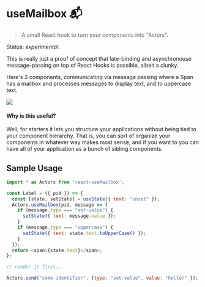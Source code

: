 # useMailbox 📬
> A small React hook to turn your components into "Actors".

Status: _experimental_.

This is really just a proof of concept that late-binding and asynchronouse
message-passing on top of React Hooks is possible, albeit a clunky.

Here's 3 components, communicating via message passing where a Span has a
mailbox and processes messages to display text, and to uppercase text.

<img src="https://media.giphy.com/media/lqkMptDWhT2UV0SrUg/giphy.gif" />

#### Why is this useful?
Well, for starters it lets you structure your
applications without being tied to your component hierarchy. That is, you can
sort of organize your components in whatever way makes most sense, and if you
want to you can have all of your application as a bunch of sibling components.

## Sample Usage

```js
import * as Actors from 'react-useMailbox';

const Label = ({ pid }) => {
  const [state, setState] = useState({ text: "unset" });
  Actors.useMailbox(pid, message => {
    if (message.type === "set-value") {
      setState({ text: message.value });
    }
    if (message.type === "uppercase") {
      setState({ text: state.text.toUpperCase() });
    }
  });
  return <span>{state.text}</span>;
};

// render it first...

Actors.send("some-identifier", {type: "set-value", value: "hello!" });
```
